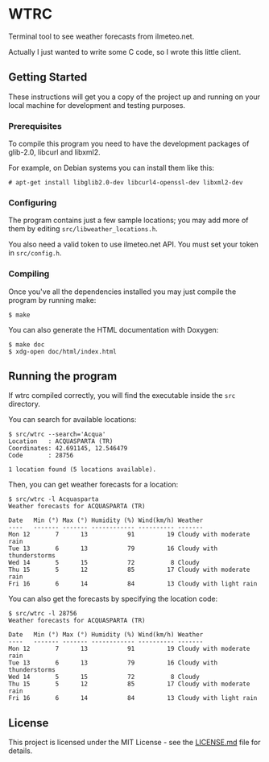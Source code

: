 # WTRC

Terminal tool to see weather forecasts from ilmeteo.net.

Actually I just wanted to write some C code, so I wrote this little client.

## Getting Started

These instructions will get you a copy of the project up and running on your local machine for development and testing purposes.

### Prerequisites

To compile this program you need to have the development packages of glib-2.0, libcurl and libxml2.

For example, on Debian systems you can install them like this:

```
# apt-get install libglib2.0-dev libcurl4-openssl-dev libxml2-dev
```

### Configuring

The program contains just a few sample locations; you may add more of them by editing ```src/libweather_locations.h```.

You also need a valid token to use ilmeteo.net API. You must set your token in ```src/config.h```.

### Compiling

Once you've all the dependencies installed you may just compile the program by running make:

```
$ make
```

You can also generate the HTML documentation with Doxygen:
```
$ make doc
$ xdg-open doc/html/index.html
```

## Running the program

If wtrc compiled correctly, you will find the executable inside the ```src``` directory.

You can search for available locations:
```
$ src/wtrc --search='Acqua'
Location   : ACQUASPARTA (TR)
Coordinates: 42.691145, 12.546479
Code       : 28756

1 location found (5 locations available).
```

Then, you can get weather forecasts for a location:
```
$ src/wtrc -l Acquasparta
Weather forecasts for ACQUASPARTA (TR)

Date   Min (°) Max (°) Humidity (%) Wind(km/h) Weather
----   ------- ------- ------------ ---------- -------
Mon 12       7      13           91         19 Cloudy with moderate rain
Tue 13       6      13           79         16 Cloudy with thunderstorms
Wed 14       5      15           72          8 Cloudy
Thu 15       5      12           85         17 Cloudy with moderate rain
Fri 16       6      14           84         13 Cloudy with light rain
```

You can also get the forecasts by specifying the location code:
```
$ src/wtrc -l 28756
Weather forecasts for ACQUASPARTA (TR)

Date   Min (°) Max (°) Humidity (%) Wind(km/h) Weather
----   ------- ------- ------------ ---------- -------
Mon 12       7      13           91         19 Cloudy with moderate rain
Tue 13       6      13           79         16 Cloudy with thunderstorms
Wed 14       5      15           72          8 Cloudy
Thu 15       5      12           85         17 Cloudy with moderate rain
Fri 16       6      14           84         13 Cloudy with light rain
```

## License

This project is licensed under the MIT License - see the [LICENSE.md](LICENSE.md) file for details.
